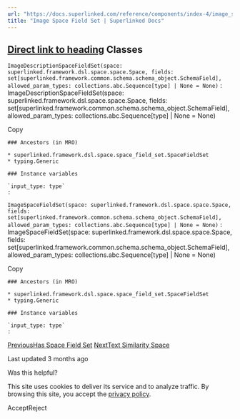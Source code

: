 ```yaml
---
url: "https://docs.superlinked.com/reference/components/index-4/image_space_field_set"
title: "Image Space Field Set | Superlinked Docs"
---
```


## [Direct link to heading](https://docs.superlinked.com/reference/components/index-4/image_space_field_set\#classes)    Classes

`ImageDescriptionSpaceFieldSet(space: superlinked.framework.dsl.space.space.Space, fields: set[superlinked.framework.common.schema.schema_object.SchemaField], allowed_param_types: collections.abc.Sequence[type] | None = None)` : ImageDescriptionSpaceFieldSet(space: superlinked.framework.dsl.space.space.Space, fields: set\[superlinked.framework.common.schema.schema\_object.SchemaField\], allowed\_param\_types: collections.abc.Sequence\[type\] \| None = None)

Copy

```inline-grid min-w-full grid-cols-[auto_1fr] [count-reset:line] print:whitespace-pre-wrap
### Ancestors (in MRO)

* superlinked.framework.dsl.space.space_field_set.SpaceFieldSet
* typing.Generic

### Instance variables

`input_type: type`
:
```

`ImageSpaceFieldSet(space: superlinked.framework.dsl.space.space.Space, fields: set[superlinked.framework.common.schema.schema_object.SchemaField], allowed_param_types: collections.abc.Sequence[type] | None = None)` : ImageSpaceFieldSet(space: superlinked.framework.dsl.space.space.Space, fields: set\[superlinked.framework.common.schema.schema\_object.SchemaField\], allowed\_param\_types: collections.abc.Sequence\[type\] \| None = None)

Copy

```inline-grid min-w-full grid-cols-[auto_1fr] [count-reset:line] print:whitespace-pre-wrap
### Ancestors (in MRO)

* superlinked.framework.dsl.space.space_field_set.SpaceFieldSet
* typing.Generic

### Instance variables

`input_type: type`
:
```

[PreviousHas Space Field Set](https://docs.superlinked.com/reference/components/index-4/has_space_field_set) [NextText Similarity Space](https://docs.superlinked.com/reference/components/index-4/text_similarity_space)

Last updated 3 months ago

Was this helpful?

This site uses cookies to deliver its service and to analyze traffic. By browsing this site, you accept the [privacy policy](https://superlinked.com/policies/privacy-policy).

AcceptReject